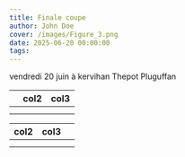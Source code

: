 ```yaml
---
title: Finale coupe
author: John Doe
cover: /images/Figure_3.png
date: 2025-06-20 00:00:00
tags:
---
```

vendredi 20 juin à kervihan Thepot Pluguffan


|  | col2 | col3 |
| - | ---- | ---- |
|  |      |      |
|  |      |      |


| col2 | col3 |  |
| ---- | ---- | - |
|      |      |  |
|      |      |  |
